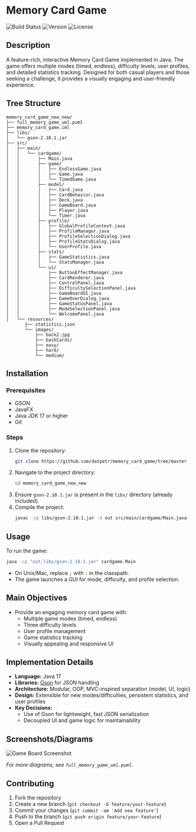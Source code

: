 # Memory Card Game

![Build Status](https://img.shields.io/badge/build-passing-brightgreen)
![Version](https://img.shields.io/badge/version-1.0.0-blue)
![License](https://img.shields.io/badge/license-MIT-green)

## Description
A feature-rich, interactive Memory Card Game implemented in Java. The game offers multiple modes (timed, endless), difficulty levels, user profiles, and detailed statistics tracking. Designed for both casual players and those seeking a challenge, it provides a visually engaging and user-friendly experience.

## Tree Structure
```
memory_card_game_new_new/
├── full_memory_game_uml.puml
├── memory_card_game.iml
├── libs/
│   └── gson-2.10.1.jar
├── src/
│   ├── main/
│   │   └── cardgame/
│   │       ├── Main.java
│   │       ├── game/
│   │       │   ├── EndlessGame.java
│   │       │   ├── Game.java
│   │       │   └── TimedGame.java
│   │       ├── model/
│   │       │   ├── Card.java
│   │       │   ├── CardBehavior.java
│   │       │   ├── Deck.java
│   │       │   ├── GameBoard.java
│   │       │   ├── Player.java
│   │       │   └── Timer.java
│   │       ├── profile/
│   │       │   ├── GlobalProfileContext.java
│   │       │   ├── ProfileManager.java
│   │       │   ├── ProfileSelectionDialog.java
│   │       │   ├── ProfileStatsDialog.java
│   │       │   └── UserProfile.java
│   │       ├── stats/
│   │       │   ├── GameStatistics.java
│   │       │   └── StatsManager.java
│   │       └── ui/
│   │           ├── ButtonEffectManager.java
│   │           ├── CardRenderer.java
│   │           ├── ControlPanel.java
│   │           ├── DifficultySelectionPanel.java
│   │           ├── GameBoardUI.java
│   │           ├── GameOverDialog.java
│   │           ├── GameStatusPanel.java
│   │           ├── ModeSelectionPanel.java
│   │           └── WelcomePanel.java
│   └── resources/
       ├── statistics.json
       └── images/
           ├── back2.jpg
           ├── backCards/
           ├── easy/
           ├── hard/
           └── medium/

```

## Installation
### Prerequisites
- GSON
- JavaFX
- Java JDK 17 or higher
- Git

### Steps
1. Clone the repository:
   ```sh
   git clone https://github.com/datpetr/memory_card_game/tree/master
   ```
2. Navigate to the project directory:
   ```sh
   cd memory_card_game_new_new
   ```
3. Ensure `gson-2.10.1.jar` is present in the `libs/` directory (already included).
4. Compile the project:
   ```sh
   javac -cp libs/gson-2.10.1.jar -d out src/main/cardgame/Main.java
   ```

## Usage
To run the game:
```sh
java -cp "out;libs/gson-2.10.1.jar" cardgame.Main
```

- On Unix/Mac, replace `;` with `:` in the classpath.
- The game launches a GUI for mode, difficulty, and profile selection.

## Main Objectives
- Provide an engaging memory card game with:
  - Multiple game modes (timed, endless)
  - Three difficulty levels
  - User profile management
  - Game statistics tracking
  - Visually appealing and responsive UI

## Implementation Details
- **Language:** Java 17
- **Libraries:** [Gson](https://github.com/google/gson) for JSON handling
- **Architecture:** Modular, OOP, MVC-inspired separation (model, UI, logic)
- **Design:** Extensible for new modes/difficulties, persistent statistics, and user profiles
- **Key Decisions:**
  - Use of Gson for lightweight, fast JSON serialization
  - Decoupled UI and game logic for maintainability

## Screenshots/Diagrams
![Game Board Screenshot](src/resources/images/easy/card1.png)

*For more diagrams, see `full_memory_game_uml.puml`.*

## Contributing
1. Fork the repository
2. Create a new branch (`git checkout -b feature/your-feature`)
3. Commit your changes (`git commit -am 'Add new feature'`)
4. Push to the branch (`git push origin feature/your-feature`)
5. Open a Pull Request

